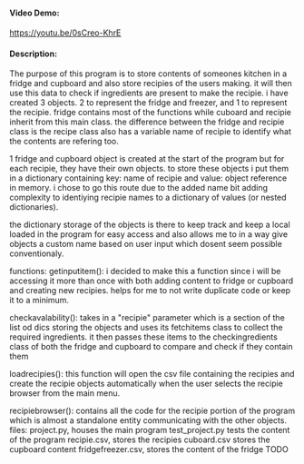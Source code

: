 #### Video Demo:
https://youtu.be/0sCreo-KhrE
#### Description:
The purpose of this program is to store contents of someones kitchen in a fridge and cupboard and also store
recipies of the users making. it will then use this data to check if ingredients are present
to make the recipie.
i have created 3 objects. 2 to represent the fridge and freezer, and 1 to represent the recipie.
fridge contains most of the functions while cuboard and recipie inherit from this main class. the difference
between the fridge and recipie class is the recipe class also has a variable name of recipie to
identify what the contents are refering too.

1 fridge and cupboard object is created at the start of the program but for each recipie, they have their
own objects. to store these objects i put them in a dictionary containing key: name of recipie and value:
object reference in memory. i chose to go this route due to the added name bit adding complexity to identiying recipie names to a dictionary of values (or nested dictionaries).

the dictionary storage of the objects is there to keep track and keep a local loaded in the program
for easy access and also allows me to in a way give objects a custom name based on user input
which dosent seem possible conventionaly.

functions:
getinputitem(): i decided to make this a function since i will be accessing it more than once with both
adding content to fridge or cupboard and creating new recipies. helps for me to not write duplicate code
or keep it to a minimum.

checkavalability(): takes in a "recipie" parameter which is a section of the list od dics storing the
objects and uses its fetchitems class to collect the required ingredients. it then passes these items
to the checkingredients class of both the fridge and cupboard to compare and check if they contain them

loadrecipies(): this function will open the csv file containing the recipies and create the recipie objects
automatically when the user selects the recipie browser from the main menu.

recipiebrowser(): contains all the code for the recipie portion of the program which is almost a standalone
entity communicating with the other objects.
files:
project.py, houses the main program
test_project.py tests the content of the program
recipie.csv, stores the recipies
cuboard.csv stores the cupboard content
fridgefreezer.csv, stores the content of the fridge
TODO
